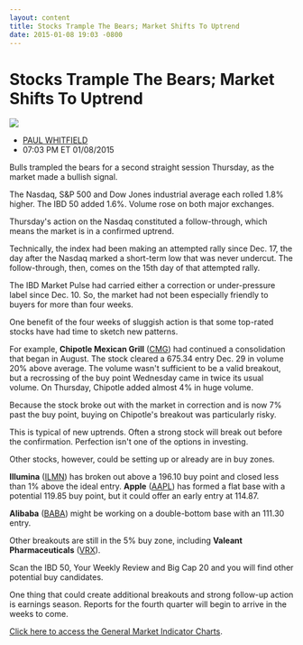 ```yaml
---
layout: content
title: Stocks Trample The Bears; Market Shifts To Uptrend
date: 2015-01-08 19:03 -0800
---
```



Stocks Trample The Bears; Market Shifts To Uptrend
===================================================


![](https://www.investors.com/wp-content/uploads/ibd-migrated-images/MPv_150109_635563279928359534.png)

* [PAUL WHITFIELD](https://www.investors.com/author/whitfieldp/ "Posts by PAUL WHITFIELD")
* 07:03 PM ET 01/08/2015




  

Bulls trampled the bears for a second straight session Thursday, as the market made a bullish signal.

  

The Nasdaq, S&P 500 and Dow Jones industrial average each rolled 1.8% higher. The IBD 50 added 1.6%. Volume rose on both major exchanges.

  

Thursday's action on the Nasdaq constituted a follow-through, which means the market is in a confirmed uptrend.

  

Technically, the index had been making an attempted rally since Dec. 17, the day after the Nasdaq marked a short-term low that was never undercut. The follow-through, then, comes on the 15th day of that attempted rally.

  

The IBD Market Pulse had carried either a correction or under-pressure label since Dec. 10. So, the market had not been especially friendly to buyers for more than four weeks.

  

One benefit of the four weeks of sluggish action is that some top-rated stocks have had time to sketch new patterns.

  

For example, **Chipotle Mexican Grill** ([CMG](https://research.investors.com/quote.aspx?symbol=CMG)) had continued a consolidation that began in August. The stock cleared a 675.34 entry Dec. 29 in volume 20% above average. The volume wasn't sufficient to be a valid breakout, but a recrossing of the buy point Wednesday came in twice its usual volume. On Thursday, Chipotle added almost 4% in huge volume.

  

Because the stock broke out with the market in correction and is now 7% past the buy point, buying on Chipotle's breakout was particularly risky.

  

This is typical of new uptrends. Often a strong stock will break out before the confirmation. Perfection isn't one of the options in investing.

  

Other stocks, however, could be setting up or already are in buy zones.

  

**Illumina** ([ILMN](https://research.investors.com/quote.aspx?symbol=ILMN)) has broken out above a 196.10 buy point and closed less than 1% above the ideal entry. **Apple** ([AAPL](https://research.investors.com/quote.aspx?symbol=AAPL)) has formed a flat base with a potential 119.85 buy point, but it could offer an early entry at 114.87. 

  

**Alibaba** ([BABA](https://research.investors.com/quote.aspx?symbol=BABA)) might be working on a double-bottom base with an 111.30 entry.

  

Other breakouts are still in the 5% buy zone, including **Valeant Pharmaceuticals** ([VRX](https://research.investors.com/quote.aspx?symbol=VRX)).

  

Scan the IBD 50, Your Weekly Review and Big Cap 20 and you will find other potential buy candidates.

  

One thing that could create additional breakouts and strong follow-up action is earnings season. Reports for the fourth quarter will begin to arrive in the weeks to come.

  

[Click here to access the General Market Indicator Charts](https://www.investors.com/pdf/GMI_010915.pdf).




